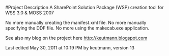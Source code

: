 #Project Description
A SharePoint Solution Package (WSP) creation tool for WSS 3.0 & MOSS 2007

No more manually creating the manifest.xml file.
No more manually specifying the DDF file.
No more using the makecab.exe application.

See also my blog on the project here http://keutmann.blogspot.com

Last edited May 30, 2011 at 10:19 PM by keutmann, version 13